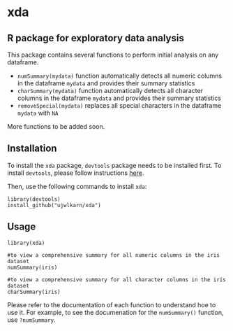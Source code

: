 # xda
R package for exploratory data analysis
---------------------------------------

This package contains several functions to perform initial analysis on any dataframe. 

- `numSummary(mydata)` function automatically detects all numeric columns in the dataframe `mydata` and provides their summary statistics 
- `charSummary(mydata)` function automatically detects all character columns in the dataframe `mydata` and provides their summary statistics 
- `removeSpecial(mydata)` replaces all special characters in the dataframe `mydata` with `NA` 

More functions to be added soon.

Installation
------------
To install the `xda` package, `devtools` package needs to be installed first. To install `devtools`, please follow instructions [here](https://github.com/hadley/devtools).

Then, use the following commands to install `xda`:

```
library(devtools)
install_github("ujwlkarn/xda")
```

Usage
-----
```
library(xda)

#to view a comprehensive summary for all numeric columns in the iris dataset
numSummary(iris)

#to view a comprehensive summary for all character columns in the iris dataset
charSummary(iris)
```
Please refer to the documentation of each function to understand hoe to use it. 
For example, to see the documenation for the `numSummary()` function, use `?numSummary`.

